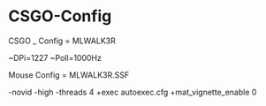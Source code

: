 CSGO-Config
===========

CSGO _ Config = MLWALK3R	

~DPi=1227
~Poll=1000Hz

Mouse Config = MLWALK3R.SSF

-novid  -high -threads 4 +exec autoexec.cfg +mat_vignette_enable 0
